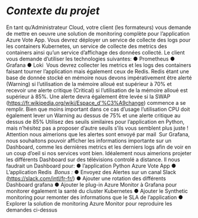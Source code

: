 # *Contexte du projet*

En tant qu’Administrateur Cloud, votre client (les formateurs) vous demande de mettre en oeuvre une solution de monitoring complète pour l’application Azure Vote App. Vous devrez déployer un service de collecte des logs pour les containers Kubernetes, un service de collecte des metrics des containers ainsi qu’un service d’affichage des données collecté. Le client vous demande d’utiliser les technologies suivantes:
● Prometheus
● Grafana
● Loki
​
Vous devrez collecter les metrics et les logs des containers faisant tourner l’application mais également ceux de Redis.
Redis étant une base de donnée stocké en mémoire nous devons impérativement être alerté (Warning) si l’utilisation de la mémoire alloué est supérieur à 70% et recevoir une alerte critique (Critical) si l’utilisation de la mémoire alloué est supérieur à 85%. Une alerte devra également être levée si la SWAP (https://fr.wikipedia.org/wiki/Espace_d'%C3%A9change) commence a se remplir. Bien que moins important dans ce cas d’usage l’utilisation CPU doit également lever un Warning au dessus de 75% et une alerte critique au dessus de 85%
Utilisez des seuils similaires pour l’application en Python, mais n’hésitez pas a proposer d’autre seuils s’ils vous semblent plus juste !
Attention nous aimerions que les alertes sont envoyé par mail
​
Sur Grafana, nous souhaitons pouvoir afficher les informations importante sur un Dashboard, comme les dernières metrics et les derniers logs afin de voir en un coup d’oeil si nos services vont bien.
Idéalement nous aimerions projeter les différents Dashboard sur des télévisions controlé a distance. Il nous faudrait un Dashboard pour:
● l’application Python Azure Vote App
● L’application Redis
​
*Bonus :*
● Envoyez des Alertes sur un canal Slack (https://slack.com/intl/fr-fr/)
● Ajouter une rotation des différents Dashboard grafana
● Ajouter le plug-in Azure Monitor à Grafana pour monitorer également la santé du cluster Kubernetes
● Ajouter le Synthetic monitoring pour remonter des informations que le SLA de l’application
● Explorer la solution de monitoring Azure Monitor pour reproduire les demandes ci-dessus
